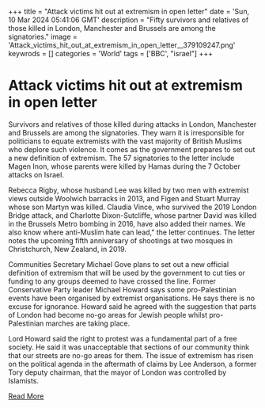 +++
title = "Attack victims hit out at extremism in open letter"
date = 'Sun, 10 Mar 2024 05:41:06 GMT'
description = "Fifty survivors and relatives of those killed in London, Manchester and Brussels are among the signatories."
image = 'Attack_victims_hit_out_at_extremism_in_open_letter__379109247.png'
keywrods =  []
categories = 'World'
tags = ['BBC', "israel"]
+++

# Attack victims hit out at extremism in open letter

Survivors and relatives of those killed during attacks in London, Manchester and Brussels are among the signatories.
They warn it is irresponsible for politicians to equate extremists with the vast majority of British Muslims who deplore such violence.
It comes as the government prepares to set out a new definition of extremism.
The 57 signatories to the letter include Magen Inon, whose parents were killed by Hamas during the 7 October attacks on Israel.

Rebecca Rigby, whose husband Lee was killed by two men with extremist views outside Woolwich barracks in 2013, and Figen and Stuart Murray whose son Martyn was killed.
Claudia Vince, who survived the 2019 London Bridge attack, and Charlotte Dixon-Sutcliffe, whose partner David was killed in the Brussels Metro bombing in 2016, have also added their names.
We also know where anti-Muslim hate can lead,<bb>" the letter continues.
The letter notes the upcoming fifth anniversary of shootings at two mosques in Christchurch, New Zealand, in 2019.

Communities Secretary Michael Gove plans to set out a new official definition of extremism that will be used by the government to cut ties or funding to any groups deemed to have crossed the line.
Former Conservative Party leader Michael Howard says some pro-Palestinian events have been organised by extremist organisations.
He says there is no excuse for ignorance.
Howard said he agreed with the suggestion that parts of London had become no-go areas for Jewish people whilst pro- Palestinian marches are taking place.

Lord Howard said the right to protest was a fundamental part of a free society.
He said it was unacceptable that sections of our community think that our streets are no-go areas for them.
The issue of extremism has risen on the political agenda in the aftermath of claims by Lee Anderson, a former Tory deputy chairman, that the mayor of London was controlled by Islamists.


[Read More](https://www.bbc.co.uk/news/uk-68526577)
